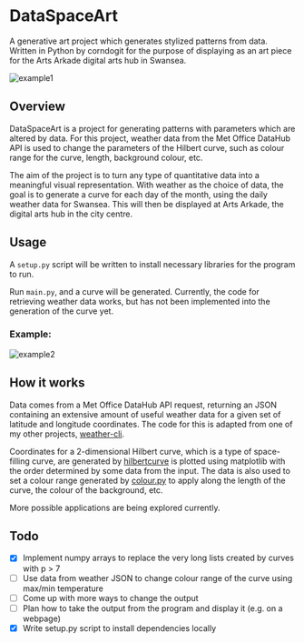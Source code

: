 # DataSpaceArt
A generative art project which generates stylized patterns from data. Written in Python by corndogit for the purpose of
displaying as an art piece for the Arts Arkade digital arts hub in Swansea.  

![example1](https://cdn.discordapp.com/attachments/533180429625458688/982349341995958332/unknown.png)  

## Overview
DataSpaceArt is a project for generating patterns with parameters which are altered by data. For this project, weather 
data from the Met Office DataHub API is used to change the parameters of the Hilbert curve, such as colour range for the curve,
length, background colour, etc.    

The aim of the project is to turn any type of quantitative data into a meaningful visual representation. With weather as
the choice of data, the goal is to generate a curve for each day of the month, using the daily weather data for Swansea.
This will then be displayed at Arts Arkade, the digital arts hub in the city centre.  

## Usage  
A `setup.py` script will be written to install necessary libraries for the program to run.  

Run `main.py`, and a curve will be generated. Currently, the code for retrieving weather data works, but has not been
implemented into the generation of the curve yet.

### Example:  

![example2](https://cdn.discordapp.com/attachments/448112559548268565/982357276864180255/pycharm64_LpY50F8oAb.png)

## How it works  
Data comes from a Met Office DataHub API request, returning an JSON containing an extensive
amount of useful weather data for a given set of latitude and longitude coordinates. The code for this is adapted from
one of my other projects, [weather-cli](https://github.com/corndogit/weather-cli).  

Coordinates for a 2-dimensional Hilbert curve, which is a type of space-filling curve, are generated by 
[hilbertcurve](https://github.com/galtay/hilbertcurve) is plotted using matplotlib with the order determined by some data from 
the input. The data is also used to set a colour range generated by [colour.py](https://github.com/vaab/colour) 
to apply along the length of the curve, the colour of the background, etc.  

More possible applications are being explored currently.
## Todo
- [x] Implement numpy arrays to replace the very long lists created by curves with p > 7
- [ ] Use data from weather JSON to change colour range of the curve using max/min temperature 
- [ ] Come up with more ways to change the output 
- [ ] Plan how to take the output from the program and display it (e.g. on a webpage)
- [x] Write setup.py script to install dependencies locally
